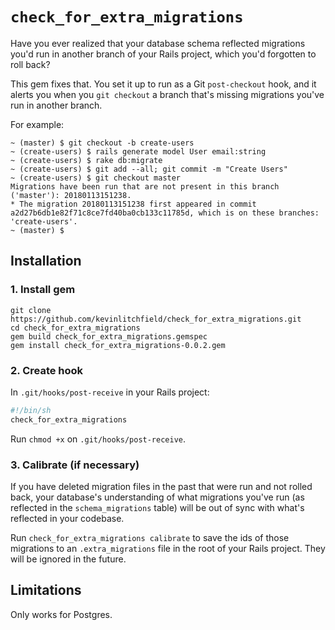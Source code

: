 # `check_for_extra_migrations`

Have you ever realized that your database schema reflected migrations you'd run in another branch of your Rails project, which you'd forgotten to roll back?

This gem fixes that. You set it up to run as a Git `post-checkout` hook, and it alerts you when you `git checkout` a branch that's missing migrations you've run in another branch.

For example:

```
~ (master) $ git checkout -b create-users
~ (create-users) $ rails generate model User email:string
~ (create-users) $ rake db:migrate
~ (create-users) $ git add --all; git commit -m "Create Users"
~ (create-users) $ git checkout master
Migrations have been run that are not present in this branch ('master'): 20180113151238.
* The migration 20180113151238 first appeared in commit a2d27b6db1e82f71c8ce7fd40ba0cb133c11785d, which is on these branches: 'create-users'.
~ (master) $
```


## Installation

### 1. Install gem

```
git clone https://github.com/kevinlitchfield/check_for_extra_migrations.git
cd check_for_extra_migrations
gem build check_for_extra_migrations.gemspec
gem install check_for_extra_migrations-0.0.2.gem
```


### 2. Create hook

In `.git/hooks/post-receive` in your Rails project:

```sh
#!/bin/sh
check_for_extra_migrations
```

Run `chmod +x` on `.git/hooks/post-receive`.


### 3. Calibrate (if necessary)

If you have deleted migration files in the past that were run and not rolled back, your database's understanding of what migrations you've run (as reflected in the `schema_migrations` table) will be out of sync with what's reflected in your codebase.

Run `check_for_extra_migrations calibrate` to save the ids of those migrations to an `.extra_migrations` file in the root of your Rails project. They will be ignored in the future.


## Limitations

Only works for Postgres.
